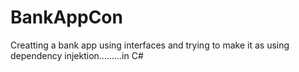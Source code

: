 # BankAppCon
Creatting a bank app using interfaces and trying to make it as using dependency injektion.........in C#
